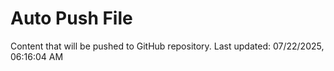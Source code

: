 # Auto Push File

Content that will be pushed to GitHub repository.
Last updated: 07/22/2025, 06:16:04 AM